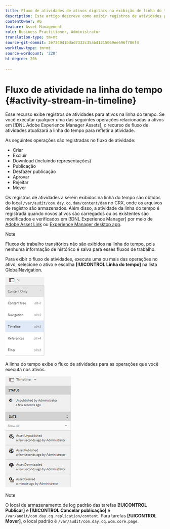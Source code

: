 ```yaml
---
title: Fluxo de atividades de ativos digitais na exibição de linha do tempo
description: Este artigo descreve como exibir registros de atividades para ativos na linha do tempo.
contentOwner: AG
feature: Asset Management
role: Business Practitioner, Administrator
translation-type: tm+mt
source-git-commit: 2e734041bdad7332c35ab41215069ee696f786f4
workflow-type: tm+mt
source-wordcount: '220'
ht-degree: 20%

---
```



# Fluxo de atividade na linha do tempo {#activity-stream-in-timeline}

Esse recurso exibe registros de atividades para ativos na linha do tempo. Se você executar qualquer uma das seguintes operações relacionadas a ativos em [!DNL Adobe Experience Manager Assets], o recurso de fluxo de atividades atualizará a linha do tempo para refletir a atividade.

As seguintes operações são registradas no fluxo de atividade:

* Criar
* Excluir
* Download (incluindo representações)
* Publicação
* Desfazer publicação
* Aprovar
* Rejeitar
* Mover

Os registros de atividades a serem exibidos na linha do tempo são obtidos do local `/var/audit/com.day.cq.dam/content/dam` no CRX, onde os arquivos de registro são armazenados. Além disso, a atividade da linha do tempo é registrada quando novos ativos são carregados ou os existentes são modificados e verificados em [!DNL Experience Manager] por meio de [Adobe Asset Link](https://helpx.adobe.com/enterprise/admin-guide.html/enterprise/using/manage-assets-using-adobe-asset-link.ug.html) ou [Experience Manager desktop app](https://experienceleague.adobe.com/docs/experience-manager-desktop-app/using/release-notes.html).

>[!NOTE]
>
>Fluxos de trabalho transitórios não são exibidos na linha do tempo, pois nenhuma informação de histórico é salva para esses fluxos de trabalho.

Para exibir o fluxo de atividades, execute uma ou mais das operações no ativo, selecione o ativo e escolha **[!UICONTROL Linha do tempo]** na lista GlobalNavigation.

![linha do tempo 2](assets/timeline-2.png)

A linha do tempo exibe o fluxo de atividades para as operações que você executa nos ativos.

![activity_stream](assets/activity_stream.png)

>[!NOTE]
>
>O local de armazenamento de log padrão das tarefas **[!UICONTROL Publicar]** e **[!UICONTROL Cancelar publicação]** é `/var/audit/com.day.cq.replication/content`. Para tarefas **[!UICONTROL Mover]**, o local padrão é `/var/audit/com.day.cq.wcm.core.page`.
